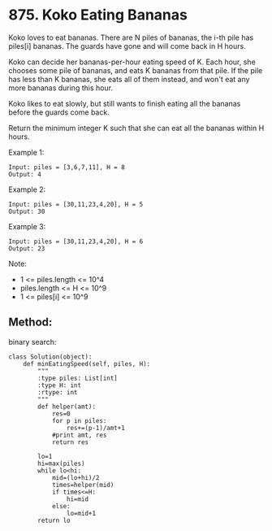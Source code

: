 # 875. Koko Eating Bananas

Koko loves to eat bananas.  There are N piles of bananas, the i-th pile has piles[i] bananas.  The guards have gone and will come back in H hours.

Koko can decide her bananas-per-hour eating speed of K.  Each hour, she chooses some pile of bananas, and eats K bananas from that pile.  If the pile has less than K bananas, she eats all of them instead, and won't eat any more bananas during this hour.

Koko likes to eat slowly, but still wants to finish eating all the bananas before the guards come back.

Return the minimum integer K such that she can eat all the bananas within H hours.

 

Example 1:

    Input: piles = [3,6,7,11], H = 8
    Output: 4

Example 2:

    Input: piles = [30,11,23,4,20], H = 5
    Output: 30

Example 3:

    Input: piles = [30,11,23,4,20], H = 6
    Output: 23
 

Note:

- 1 <= piles.length <= 10^4
- piles.length <= H <= 10^9
- 1 <= piles[i] <= 10^9

## Method:

binary search:

    class Solution(object):
        def minEatingSpeed(self, piles, H):
            """
            :type piles: List[int]
            :type H: int
            :rtype: int
            """
            def helper(amt):
                res=0
                for p in piles:
                    res+=(p-1)/amt+1
                #print amt, res
                return res
            
            lo=1
            hi=max(piles)
            while lo<hi:
                mid=(lo+hi)/2
                times=helper(mid)
                if times<=H:
                    hi=mid
                else:
                    lo=mid+1
            return lo